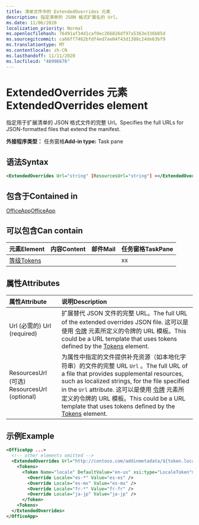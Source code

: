 ```yaml
---
title: 清单文件中的 ExtendedOverrides 元素
description: 指定清单的 JSON 格式扩展名的 Url。
ms.date: 11/06/2020
localization_priority: Normal
ms.openlocfilehash: 76491af34d1caf0ec266826df97a5363e336b85d
ms.sourcegitcommit: ca66ff7462bfdf4ed7ae04f43d1388c24de63bf9
ms.translationtype: MT
ms.contentlocale: zh-CN
ms.lasthandoff: 11/11/2020
ms.locfileid: "48996676"
---
```

# <a name="extendedoverrides-element"></a><span data-ttu-id="e0c47-103">ExtendedOverrides 元素</span><span class="sxs-lookup"><span data-stu-id="e0c47-103">ExtendedOverrides element</span></span>

<span data-ttu-id="e0c47-104">指定用于扩展清单的 JSON 格式文件的完整 Url。</span><span class="sxs-lookup"><span data-stu-id="e0c47-104">Specifies the full URLs for JSON-formatted files that extend the manifest.</span></span>

<span data-ttu-id="e0c47-105">**外接程序类型：** 任务窗格</span><span class="sxs-lookup"><span data-stu-id="e0c47-105">**Add-in type:** Task pane</span></span>

## <a name="syntax"></a><span data-ttu-id="e0c47-106">语法</span><span class="sxs-lookup"><span data-stu-id="e0c47-106">Syntax</span></span>

```XML
<ExtendedOverrides Url="string" [ResourcesUrl="string"] ></ExtendedOverrides>
```

## <a name="contained-in"></a><span data-ttu-id="e0c47-107">包含于</span><span class="sxs-lookup"><span data-stu-id="e0c47-107">Contained in</span></span>

[<span data-ttu-id="e0c47-108">OfficeApp</span><span class="sxs-lookup"><span data-stu-id="e0c47-108">OfficeApp</span></span>](officeapp.md)

## <a name="can-contain"></a><span data-ttu-id="e0c47-109">可以包含</span><span class="sxs-lookup"><span data-stu-id="e0c47-109">Can contain</span></span>

|<span data-ttu-id="e0c47-110">元素</span><span class="sxs-lookup"><span data-stu-id="e0c47-110">Element</span></span>|<span data-ttu-id="e0c47-111">内容</span><span class="sxs-lookup"><span data-stu-id="e0c47-111">Content</span></span>|<span data-ttu-id="e0c47-112">邮件</span><span class="sxs-lookup"><span data-stu-id="e0c47-112">Mail</span></span>|<span data-ttu-id="e0c47-113">任务窗格</span><span class="sxs-lookup"><span data-stu-id="e0c47-113">TaskPane</span></span>|
|:-----|:-----|:-----|:-----|
|[<span data-ttu-id="e0c47-114">等级</span><span class="sxs-lookup"><span data-stu-id="e0c47-114">Tokens</span></span>](tokens.md)|||<span data-ttu-id="e0c47-115">x</span><span class="sxs-lookup"><span data-stu-id="e0c47-115">x</span></span>|

## <a name="attributes"></a><span data-ttu-id="e0c47-116">属性</span><span class="sxs-lookup"><span data-stu-id="e0c47-116">Attributes</span></span>

|<span data-ttu-id="e0c47-117">属性</span><span class="sxs-lookup"><span data-stu-id="e0c47-117">Attribute</span></span>|<span data-ttu-id="e0c47-118">说明</span><span class="sxs-lookup"><span data-stu-id="e0c47-118">Description</span></span>|
|:-----|:-----|
|<span data-ttu-id="e0c47-119">Url (必需的) </span><span class="sxs-lookup"><span data-stu-id="e0c47-119">Url (required)</span></span>| <span data-ttu-id="e0c47-120">扩展替代 JSON 文件的完整 URL。</span><span class="sxs-lookup"><span data-stu-id="e0c47-120">The full URL of the extended overrides JSON file.</span></span> <span data-ttu-id="e0c47-121">这可以是使用 [令牌](tokens.md) 元素所定义的令牌的 URL 模板。</span><span class="sxs-lookup"><span data-stu-id="e0c47-121">This could be a URL template that uses tokens defined by the [Tokens](tokens.md) element.</span></span>|
|<span data-ttu-id="e0c47-122">ResourcesUrl (可选) </span><span class="sxs-lookup"><span data-stu-id="e0c47-122">ResourcesUrl (optional)</span></span> | <span data-ttu-id="e0c47-123">为属性中指定的文件提供补充资源（如本地化字符串）的文件的完整 URL `Url` 。</span><span class="sxs-lookup"><span data-stu-id="e0c47-123">The full URL of a file that provides supplemental resources, such as localized strings, for the file specified in the `Url` attribute.</span></span> <span data-ttu-id="e0c47-124">这可以是使用 [令牌](tokens.md) 元素所定义的令牌的 URL 模板。</span><span class="sxs-lookup"><span data-stu-id="e0c47-124">This could be a URL template that uses tokens defined by the [Tokens](tokens.md) element.</span></span>|

## <a name="example"></a><span data-ttu-id="e0c47-125">示例</span><span class="sxs-lookup"><span data-stu-id="e0c47-125">Example</span></span>

```XML
<OfficeApp ...>
  <!-- other elements omitted -->
  <ExtendedOverrides Url="http://contoso.com/addinmetadata/${token.locale}/extended-manifest-overrides.json">
    <Tokens>
      <Token Name="locale" DefaultValue="en-us" xsi:type="LocaleToken">
        <Override Locale="es-*" Value="es-es" />
        <Override Locale="es-mx" Value="es-mx" />
        <Override Locale="fr-*" Value="fr-fr" />
        <Override Locale="ja-jp" Value="ja-jp" />
      </Token>
    <Tokens>
  </ExtendedOverrides>
</OfficeApp>
```
